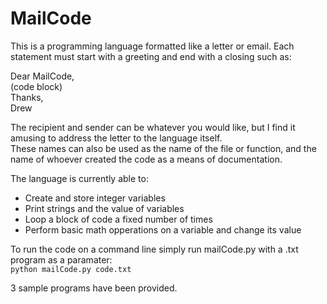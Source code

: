 # MailCode

This is a programming language formatted like a letter or email. Each statement must start with a greeting and end with a closing such as:

Dear MailCode,  
(code block)  
Thanks,  
Drew  

The recipient and sender can be whatever you would like, but I find it amusing to address the letter to the language itself.  
These names can also be used as the name of the file or function, and the name of whoever created the code as a means of documentation.  

The language is currently able to:
* Create and store integer variables
* Print strings and the value of variables
* Loop a block of code a fixed number of times
* Perform basic math opperations on a variable and change its value

To run the code on a command line simply run mailCode.py with a .txt program as a paramater:  
`python mailCode.py code.txt`

3 sample programs have been provided.
